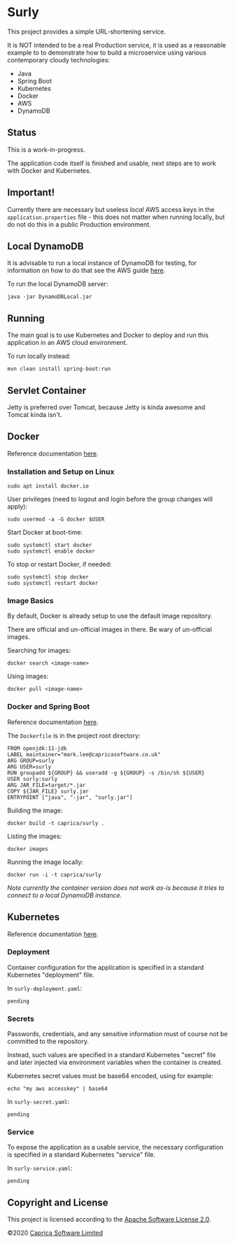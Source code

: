 # Surly

This project provides a simple URL-shortening service.

It is NOT intended to be a real Production service, it is used as a reasonable example to to demonstrate how to build a
microservice using various contemporary cloudy technologies:

 * Java
 * Spring Boot
 * Kubernetes
 * Docker
 * AWS
 * DynamoDB

## Status

This is a work-in-progress.

The application code itself is finished and usable, next steps are to work with Docker and Kubernetes.

## Important!

Currently there are necessary but useless _local_ AWS access keys in the `application.properties` file - this does not
matter when running locally, but do not do this in a public Production environment.

## Local DynamoDB

It is advisable to run a local instance of DynamoDB for testing, for information on how to do that see the AWS guide
[here](https://docs.aws.amazon.com/amazondynamodb/latest/developerguide/DynamoDBLocal.DownloadingAndRunning.html).

To run the local DynamoDB server:

```
java -jar DynamoDBLocal.jar
```

## Running

The main goal is to use Kubernetes and Docker to deploy and run this application in an AWS cloud environment.

To run locally instead:

```
mvn clean install spring-boot:run
```

## Servlet Container

Jetty is preferred over Tomcat, because Jetty is kinda awesome and Tomcat kinda isn't.

## Docker

Reference documentation [here](https://docs.docker.com/install).

### Installation and Setup on Linux
```
sudo apt install docker.io
```

User privileges (need to logout and login before the group changes will apply):
```
sudo usermod -a -G docker $USER
```

Start Docker at boot-time:
```
sudo systemctl start docker
sudo systemctl enable docker
```

To stop or restart Docker, if needed:
```
sudo systemctl stop docker
sudo systemctl restart docker
```

### Image Basics

By default, Docker is already setup to use the default image repository.

There are official and un-official images in there. Be wary of un-official images.

Searching for images:
```
docker search <image-name>
```

Using images:
```
docker pull <image-name>
```

### Docker and Spring Boot

Reference documentation [here](https://spring.io/guides/gs/spring-boot-docker).

The `Dockerfile` is in the project root directory:

```
FROM openjdk:11-jdk
LABEL maintainer="mark.lee@capricasoftware.co.uk"
ARG GROUP=surly
ARG USER=surly
RUN groupadd ${GROUP} && useradd -g ${GROUP} -s /bin/sh ${USER}
USER surly:surly
ARG JAR_FILE=target/*.jar
COPY ${JAR_FILE} surly.jar
ENTRYPOINT ["java", "-jar", "surly.jar"]
```

Building the image:

```
docker build -t caprica/surly .
```

Listing the images:

```
docker images
```

Running the image locally:

```
docker run -i -t caprica/surly
```

_Note currently the container version does not work as-is because it tries to connect to a local DynamoDB instance._

## Kubernetes

Reference documentation [here](https://kubernetes.io/docs/tasks).

### Deployment

Container configuration for the application is specified in a standard Kubernetes "deployment" file.

In `surly-deployment.yaml`:

```
pending
```

### Secrets

Passwords, credentials, and any sensitive information must of course not be committed to the repository.

Instead, such values are specified in a standard Kubernetes "secret" file and later injected via environment variables
when the container is created.

Kubernetes secret values must be base64 encoded, using for example:

```
echo "my aws accesskey" | base64
```

In `surly-secret.yaml`:

```
pending
```

### Service

To expose the application as a usable service, the necessary configuration is specified in a standard Kubernetes
"service" file.

In `surly-service.yaml`:

```
pending
```

## Copyright and License

This project is licensed according to the [Apache Software License 2.0](https://www.apache.org/licenses/LICENSE-2.0.txt).

©2020 [Caprica Software Limited](http://capricasoftware.co.uk)
